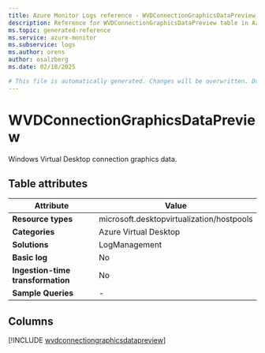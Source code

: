 ```yaml
---
title: Azure Monitor Logs reference - WVDConnectionGraphicsDataPreview
description: Reference for WVDConnectionGraphicsDataPreview table in Azure Monitor Logs.
ms.topic: generated-reference
ms.service: azure-monitor
ms.subservice: logs
ms.author: orens
author: osalzberg
ms.date: 02/18/2025

# This file is automatically generated. Changes will be overwritten. Do not change this file directly.
---
```


# WVDConnectionGraphicsDataPreview

Windows Virtual Desktop connection graphics data.


## Table attributes

|Attribute|Value|
|---|---|
|**Resource types**|microsoft.desktopvirtualization/hostpools|
|**Categories**|Azure Virtual Desktop|
|**Solutions**| LogManagement|
|**Basic log**|No|
|**Ingestion-time transformation**|No|
|**Sample Queries**|-|



## Columns
  
[!INCLUDE [wvdconnectiongraphicsdatapreview](~/reusable-content/ce-skilling/azure/includes/azure-monitor/reference/tables/wvdconnectiongraphicsdatapreview-include.md)]
